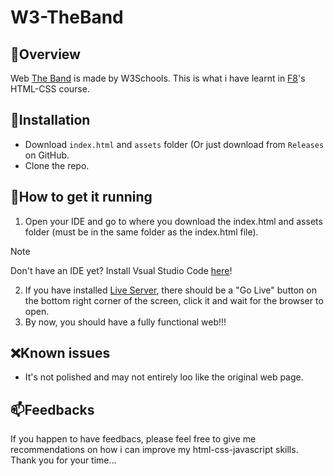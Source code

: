 # W3-TheBand
## 📌Overview
Web <a href="https://www.w3schools.com/w3css/tryw3css_templates_band.htm">The Band</a> is made by W3Schools.
This is what i have learnt in <a href="https://fullstack.edu.vn/courses/html-css">F8</a>'s HTML-CSS course.

## 🔨Installation
* Download `index.html` and `assets` folder (Or just download from `Releases` on GitHub.
* Clone the repo.

## 🚀How to get it running
1. Open your IDE and go to where you download the index.html and assets folder (must be in the same folder as the index.html file).
>[!NOTE]
>Don't have an IDE yet? Install Vsual Studio Code [here](https://code.visualstudio.com/)!
2. If you have installed <a href="https://marketplace.visualstudio.com/items?itemName=ritwickdey.LiveServer">Live Server</a>, there should be a "Go Live" button on the bottom right corner of the screen, click it and wait for the browser to open.
3. By now, you should have a fully functional web!!!

## :x:Known issues
* It's not polished and may not entirely loo like the original web page.

## 📫Feedbacks
If you happen to have feedbacs, please feel free to give me recommendations on how i can improve my html-css-javascript skills.
Thank you for your time...
